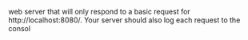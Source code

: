 web server that will only respond to a basic request for http://localhost:8080/.
Your server should also log each request to the consol